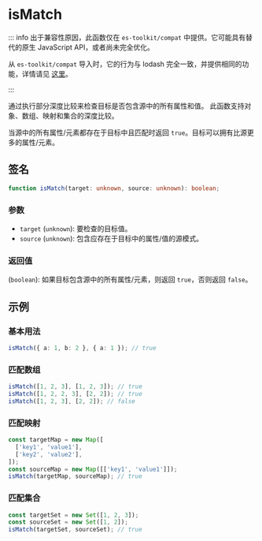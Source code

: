 # isMatch

::: info
出于兼容性原因，此函数仅在 `es-toolkit/compat` 中提供。它可能具有替代的原生 JavaScript API，或者尚未完全优化。

从 `es-toolkit/compat` 导入时，它的行为与 lodash 完全一致，并提供相同的功能，详情请见 [这里](../../../compatibility.md)。

:::

通过执行部分深度比较来检查目标是否包含源中的所有属性和值。
此函数支持对象、数组、映射和集合的深度比较。

当源中的所有属性/元素都存在于目标中且匹配时返回 `true`。目标可以拥有比源更多的属性/元素。

## 签名

```typescript
function isMatch(target: unknown, source: unknown): boolean;
```

### 参数

- `target` (`unknown`): 要检查的目标值。
- `source` (`unknown`): 包含应存在于目标中的属性/值的源模式。

### 返回值

(`boolean`): 如果目标包含源中的所有属性/元素，则返回 `true`，否则返回 `false`。

## 示例

### 基本用法

```typescript
isMatch({ a: 1, b: 2 }, { a: 1 }); // true
```

### 匹配数组

```typescript
isMatch([1, 2, 3], [1, 2, 3]); // true
isMatch([1, 2, 2, 3], [2, 2]); // true
isMatch([1, 2, 3], [2, 2]); // false
```

### 匹配映射

```typescript
const targetMap = new Map([
  ['key1', 'value1'],
  ['key2', 'value2'],
]);
const sourceMap = new Map([['key1', 'value1']]);
isMatch(targetMap, sourceMap); // true
```

### 匹配集合

```typescript
const targetSet = new Set([1, 2, 3]);
const sourceSet = new Set([1, 2]);
isMatch(targetSet, sourceSet); // true
```
